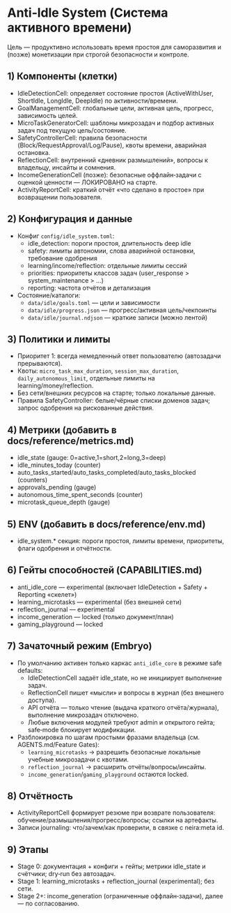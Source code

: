 ﻿<!-- neira:meta
id: NEI-20250904-121020-anti-idle-doc
intent: docs
summary: |
  Добавлен первичный neira:meta блок (без изменения содержания документа).
-->

# Anti‑Idle System (Система активного времени)

Цель — продуктивно использовать время простоя для саморазвития и (позже) монетизации при строгой безопасности и контроле.

## 1) Компоненты (клетки)
- IdleDetectionCell: определяет состояние простоя (ActiveWithUser, ShortIdle, LongIdle, DeepIdle) по активности/времени.
- GoalManagementCell: глобальные цели, активная цель, прогресс, зависимость целей.
- MicroTaskGeneratorCell: шаблоны микрозадач и подбор активных задач под текущую цель/состояние.
- SafetyControllerCell: правила безопасности (Block/RequestApproval/Log/Pause), квоты времени, аварийная остановка.
- ReflectionCell: внутренний «дневник размышлений», вопросы к владельцу, инсайты и сомнения.
- IncomeGenerationCell (позже): безопасные оффлайн‑задачи с оценкой ценности — ЛОКИРОВАНО на старте.
- ActivityReportCell: краткий отчёт «что сделано в простое» при возвращении пользователя.

## 2) Конфигурация и данные
- Конфиг `config/idle_system.toml`:
  - idle_detection: пороги простоя, длительность deep idle
  - safety: лимиты автономии, слова аварийной остановки, требование одобрения
  - learning/income/reflection: отдельные лимиты сессий
  - priorities: приоритеты классов задач (user_response > system_maintenance > …)
  - reporting: частота отчётов и детализация
- Состояние/каталоги:
  - `data/idle/goals.toml` — цели и зависимости
  - `data/idle/progress.json` — прогресс/активная цель/чекпоинты
  - `data/idle/journal.ndjson` — краткие записи (можно лентой)

## 3) Политики и лимиты
- Приоритет 1: всегда немедленный ответ пользователю (автозадачи прерываются).
- Квоты: `micro_task_max_duration`, `session_max_duration`, `daily_autonomous_limit`, отдельные лимиты на learning/money/reflection.
- Без сети/внешних ресурсов на старте; только локальные данные.
- Правила SafetyController: белые/чёрные списки доменов задач; запрос одобрения на рискованные действия.

## 4) Метрики (добавить в docs/reference/metrics.md)
- idle_state (gauge: 0=active,1=short,2=long,3=deep)
- idle_minutes_today (counter)
- auto_tasks_started/auto_tasks_completed/auto_tasks_blocked (counters)
- approvals_pending (gauge)
- autonomous_time_spent_seconds (counter)
- microtask_queue_depth (gauge)

## 5) ENV (добавить в docs/reference/env.md)
- idle_system.* секция: пороги простоя, лимиты времени, приоритеты, флаги одобрения и отчётности.

## 6) Гейты способностей (CAPABILITIES.md)
- anti_idle_core — experimental (включает IdleDetection + Safety + Reporting «скелет»)
- learning_microtasks — experimental (без внешней сети)
- reflection_journal — experimental
- income_generation — locked (только документ/план)
- gaming_playground — locked

## 7) Зачаточный режим (Embryo)
- По умолчанию активен только каркас `anti_idle_core` в режиме safe defaults:
  - IdleDetectionCell задаёт idle_state, но не инициирует выполнение задач.
  - ReflectionCell пишет «мысли» и вопросы в журнал (без внешнего доступа).
  - API отчёта — только чтение (выдача краткого отчёта/журнала), выполнение микрозадач отключено.
  - Любые включения модулей требуют admin и открытого гейта; safe‑mode блокирует модификации.
- Разблокировка по шагам простыми фразами владельца (см. AGENTS.md/Feature Gates):
  - `learning_microtasks` → разрешить безопасные локальные учебные микрозадачи с квотами.
  - `reflection_journal` → расширить отчёты/вопросы/инсайты.
  - `income_generation`/`gaming_playground` остаются locked.

## 8) Отчётность
- ActivityReportCell формирует резюме при возврате пользователя: обучение/размышления/прогресс/вопросы; ссылки на артефакты.
- Записи journaling: что/зачем/как проверили, в связке с neira:meta id.

## 9) Этапы
- Stage 0: документация + конфиги + гейты; метрики idle_state и счётчики; dry‑run без автозадач.
- Stage 1: learning_microtasks + reflection_journal (experimental); без сети.
- Stage 2+: income_generation (ограниченные оффлайн‑задачи), далее — по согласованию.


